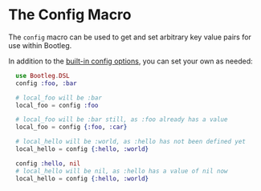 # The Config Macro

The `config` macro can be used to get and set arbitrary key value pairs for use within Bootleg.

In addition to the [built-in config options](environments.md#internal-config-options), you can set your own as needed:


```elixir
  use Bootleg.DSL
  config :foo, :bar

  # local_foo will be :bar
  local_foo = config :foo

  # local_foo will be :bar still, as :foo already has a value
  local_foo = config {:foo, :car}

  # local_hello will be :world, as :hello has not been defined yet
  local_hello = config {:hello, :world}

  config :hello, nil
  # local_hello will be nil, as :hello has a value of nil now
  local_hello = config {:hello, :world}

```
